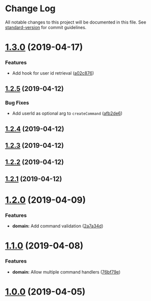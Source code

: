 # Change Log

All notable changes to this project will be documented in this file. See [standard-version](https://github.com/conventional-changelog/standard-version) for commit guidelines.

<a name="1.3.0"></a>
# [1.3.0](https://github.com/authentik8/event-sourcing-kit/compare/v1.2.5...v1.3.0) (2019-04-17)


### Features

* Add hook for user id retrieval ([a02c876](https://github.com/authentik8/event-sourcing-kit/commit/a02c876))



<a name="1.2.5"></a>
## [1.2.5](https://github.com/authentik8/event-sourcing-kit/compare/v1.2.4...v1.2.5) (2019-04-12)


### Bug Fixes

* Add userId as optional arg to `createCommand` ([afb2de6](https://github.com/authentik8/event-sourcing-kit/commit/afb2de6))



<a name="1.2.4"></a>
## [1.2.4](https://github.com/authentik8/event-sourcing-kit/compare/v1.2.3...v1.2.4) (2019-04-12)



<a name="1.2.3"></a>
## [1.2.3](https://github.com/authentik8/event-sourcing-kit/compare/v1.2.2...v1.2.3) (2019-04-12)



<a name="1.2.2"></a>
## [1.2.2](https://github.com/authentik8/event-sourcing-kit/compare/v1.2.1...v1.2.2) (2019-04-12)



<a name="1.2.1"></a>
## [1.2.1](https://github.com/authentik8/event-sourcing-kit/compare/v1.2.0...v1.2.1) (2019-04-12)



<a name="1.2.0"></a>
# [1.2.0](https://github.com/authentik8/event-sourcing-kit/compare/v1.1.0...v1.2.0) (2019-04-09)


### Features

* **domain:** Add command validation ([2a7a34d](https://github.com/authentik8/event-sourcing-kit/commit/2a7a34d))



<a name="1.1.0"></a>
# [1.1.0](https://github.com/authentik8/event-sourcing-kit/compare/v0.7.2...v1.1.0) (2019-04-08)


### Features

* **domain:** Allow multiple command handlers ([76bf79e](https://github.com/authentik8/event-sourcing-kit/commit/76bf79e))



<a name="1.0.0"></a>

# [1.0.0](https://github.com/authentik8/event-sourcing-kit/compare/v0.7.2...v1.0.0) (2019-04-05)
